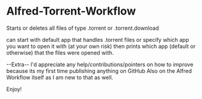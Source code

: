 # Alfred-Torrent-Workflow
Starts or deletes all files of type .torrent or .torrent.download

can start with default app that handles .torrent files or specify which app you want to open it with (at your own risk) then
prints which app (default or otherwise) that the files were opened with.




--Extra--
I'd appreciate any help/contributions/pointers on how to improve because its my first time publishing anything on GitHub
Also on the Alfred Workflow itself as I am new to that as well.

Enjoy!
